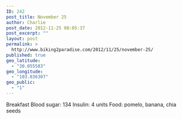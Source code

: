 ```yaml
---
ID: 242
post_title: November 25
author: Charlie
post_date: 2012-11-25 08:05:37
post_excerpt: ""
layout: post
permalink: >
  http://www.biking2paradise.com/2012/11/25/november-25/
published: true
geo_latitude:
  - "30.055583"
geo_longitude:
  - "103.836307"
geo_public:
  - "1"
---
```

Breakfast Blood sugar: 134 Insulin: 4 units Food: pomelo, banana, chia seeds